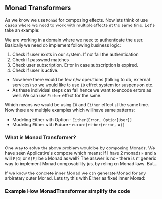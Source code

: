 ## Monad Transformers
As we know we use `Monad` for composing effects. Now lets think of use cases where we need to work with multiple effects at the same time. Let's take an example:

We are working in a domain where we need to authenticate the user. Basically we need do implement following business logic:
1. Check if user exists in our system. If not fail the authentication.
2. Check if password matches. 
3. Check user subscription. Error in case subscription is expired.
4. Check if user is active.

* Now here there would be few n/w operations (talking to db, external services) so we would like to use `IO` effect system for suspension etc.
* As these individual steps can fail hence we want to encode errors as well. We can use `Either` effect for the same.

Which means we would be using `IO` and `Either` effect at the same time. Now there are multiple examples which will have same patterns:
* Modeling Either with Option - `Either[Error, Option[User]]`
* Modeling Either with Future - `Future[Either[Error, A]]`

### What is Monad Transformer?
One way to solve the above problem would be by composing Monads. We have seen Applicative's compose which means:
If I have 2 monads `F` and `G` will `F[G]` or `G[F]` be a Monad as well?
The answer is no - there is nt generic way to implement Monad composability just by reling on Monad laws.
But...

If we know the concrete inner Monad we can generate Monad for any arbiratary outer Monad. Lets try this with Either as fixed inner Monad:

### Example How MonadTransformer simplify the code
